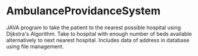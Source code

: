# AmbulanceProvidanceSystem
JAVA program to take the patient to the nearest possible hospital
					using Dijkstra's Algorithm.
          Take to hospital with enough number of beds available alternatively to next nearest hospital.
					Includes data of address in database using file management.
